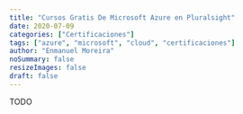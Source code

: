 ```yaml
---
title: "Cursos Gratis De Microsoft Azure en Pluralsight"
date: 2020-07-09
categories: ["Certificaciones"]
tags: ["azure", "microsoft", "cloud", "certificaciones"]
author: "Enmanuel Moreira"
noSummary: false
resizeImages: false
draft: false
---
```


TODO